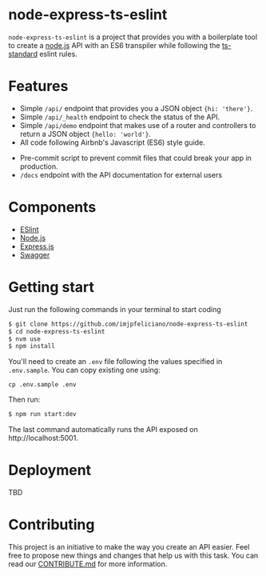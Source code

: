 # node-express-ts-eslint
`node-express-ts-eslint` is a project that provides you with a boilerplate tool to create a [node.js](https://nodejs.org/en/) API with an ES6 transpiler while following the [ts-standard](https://github.com/standard/ts-standard) eslint rules.

# Features
* Simple `/api/` endpoint that provides you a JSON object `{hi: 'there'}`.
* Simple `/api/_health` endpoint to check the status of the API.
* Simple `/api/demo` endpoint that makes use of a router and controllers to return a JSON object `{hello: 'world'}`.
* All code following Airbnb's Javascript (ES6) style guide.
<!-- * Create deployment build with `$ npm run build`. -->
* Pre-commit script to prevent commit files that could break your app in production.
* `/docs` endpoint with the API documentation for external users

# Components
* [ESlint](https://github.com/standard/ts-standard)
* [Node.js](https://nodejs.org/en/)
* [Express.js](http://expressjs.com/)
* [Swagger](https://swagger.io/)

# Getting start
Just run the following commands in your terminal to start coding
```bash
$ git clone https://github.com/imjpfeliciano/node-express-ts-eslint
$ cd node-express-ts-eslint
$ nvm use
$ npm install
```

You'll need to create an `.env` file following the values specified in `.env.sample`. You can copy existing one using:

`cp .env.sample .env`


Then run:
```bash
$ npm run start:dev
```

The last command automatically runs the API exposed on http://localhost:5001.

# Deployment

TBD

<!--
To create a build for production you need to build your current project with the following command:
`$ npm run build`

Then copy all files inside `/dist` folder and put all of them in your server.
-->

# Contributing

This project is an initiative to make the way you create an API easier. Feel free to propose new things and changes that help us with this task. You can read our [CONTRIBUTE.md](CONTRIBUTE.md) for more information.
